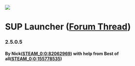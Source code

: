![](https://superiorservers.co/static/favicon.ico)
# SUP Launcher ([Forum Thread](https://forum.superiorservers.co/topic/42679-sup-launcher-unofficial-c/))
### 2.5.0.5
#### By Nick([STEAM_0:0:82062969](https://superiorservers.co/profile/STEAM_0:0:82062969/)) with help from Best of all([STEAM_0:0:155778535](https://superiorservers.co/profile/STEAM_0:0:155778535/))
